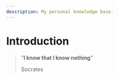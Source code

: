 ```yaml
---
description: My personal knowledge base.
---
```


# Introduction

> "**I know that I know nothing**"
>
> Socrates


